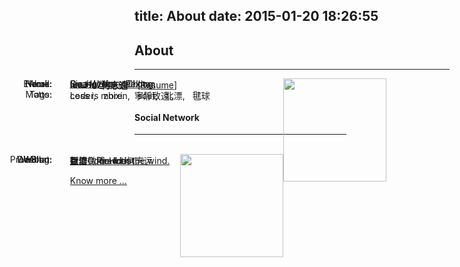 title: About
date: 2015-01-20 18:26:55
---
## **About**
---
<style type="text/css">	.key_pos{position: absolute; right: 90%; text-align: left;}	.val_pos{position: absolute; left: 13%;}	.hidden{display: none;}	.red{color: red;}	.pic_pos{float: right; position: relative; left: -20%;}	</style>
<span class="key_pos">Name:</span>		<span class="val_pos">	**Ice He. 何志遠**	&nbsp;&nbsp;	[<a href="#resume" onclick="document.getElementById('resume').className='';">Resume</a>]	</span>	<img src="http://7u2ona.com1.z0.glb.clouddn.com/aboutscut_jianqiu_team_2013_0.jpg" class="pic_pos" style="height: 165px; width: auto;" />
<span class="key_pos">E-mail:</span>		<span class="val_pos">	<a href="mailto:ice_he@foxmail.com">ice_he@foxmail.com</a>	</span>
<span class="key_pos">Work:</span>	<span class="val_pos">	[Sina Weibo](http://baike.baidu.com/link?url=JsoP2u4kIC_MCsuecjvwUbYFAywpNHA6yJrdFWz0YYzhZLzcIgTy-wygyMqrGJNMDe79zjxmOP-fe7Kh-ZsWTq)	- Peking	<span class="hidden">- Mobile Weibo Server Development Engineer </span></span>
<span class="key_pos">Home:</span>		<span class="val_pos">	Guangzhou - China 	</span>	<br/>
<span class="key_pos">Motto:</span>		<span class="val_pos">	Less is more.	&nbsp;&nbsp;	寧靜致遠。	</span>
<span class="key_pos">Tags:</span>		<span class="val_pos">	coder,&nbsp;&nbsp;	zhixin,&nbsp;&nbsp;	scut,&nbsp;&nbsp;	北漂,&nbsp;&nbsp;	毽球	</span>
<br/>
#### **Social Network**
---
<br/><span class="key_pos">Weibo:</span>	<span class="val_pos">	新浪微博 - [Ice何志远](http://weibo.com/2181657940/)<span id="another_weibo" class="hidden">、&nbsp;[华工Ice是北漂的IT民工](#)</span>	</span>	<img id="qr_code" src="http://7u2ona.com1.z0.glb.clouddn.com/aboutqr_code_2015.jpg" class="pic_pos" style="height: 165px; width: auto;" />
<span class="key_pos">Prev Blog:</span>			<span class="val_pos">	[飘。Gone with the wind.](http://290841032.qzone.qq.com)	</span>
<span class="key_pos">Douban:</span>	<span class="val_pos">	豆瓣 - [Read List](http://book.douban.com/people/IceHeGZ/collect?sort=title&start=0&mode=list&tags_sort=count) </span>
<span class="key_pos">WeChat:</span>			<span class="val_pos">	微信 - <a href="javascript:void(0);" onclick="document.getElementById('qr_code_tip').className='red';">IceHooo</a>	<span id="qr_code_tip" class="hidden">&nbsp;&nbsp;**Scan QR Code ->**</span>	</span>	<span id="more">	<br/><br/>	<span class="val_pos">	<a href="#Social_Network" onclick="document.getElementById('resume').className='';	document.getElementById('another_weibo').className='';	document.getElementById('more').className='hidden';">Know more ...</a>	<br/><br/>	</span></span>
<span id="resume" class="hidden">
	<span class="key_pos">Githud:</span>	<span class="val_pos">	http://github.com/IceHe	</span>
	<span class="key_pos">Zhihu:</span>	<span class="val_pos">	[知乎](http://www.zhihu.com/people/he-zhi-yuan-15)	Just read	</span>
	<span class="key_pos">Linkedin:</span>	<span class="val_pos">	[領英](http://cn.linkedin.com/pub/%E5%BF%97%E9%81%A0-%E4%BD%95/92/91/3ba)	Not used	</span>
	<span class="key_pos">Facebook:</span>	<span class="val_pos">	[臉書](https://www.facebook.com/profile.php?id=100008252804677)	Not used	</span>
	<span class="key_pos">Twitter:</span>	<span class="val_pos">	[推特](https://twitter.com/Ice_He_atPeking)	Not used	</span>
	<span class="key_pos">Renren:</span>	<span class="val_pos">	[人人](http://www.renren.com/394254750/profile)	Not used	</span>	<br/>
	<img src="http://7u2ona.com1.z0.glb.clouddn.com/aboutdormitory_2013.jpg" style="height: 550px; width: auto;" />	&nbsp;&nbsp;	<img src="http://7u2ona.com1.z0.glb.clouddn.com/aboutjian_qiu_2014.jpg" style="height: 550px; width: auto; float: right; position: relative; left: 0%;" />
</span>

<br/>
<span class="hidden" style="position: relative; left: 13%;">	<span id="qr_code">Scan to **Add me on WeChat**:</span>
<img src="http://7u2ona.com1.z0.glb.clouddn.com/aboutqr_code_2015.jpg" style="height: 200px; width: 200px;"/>	</span>